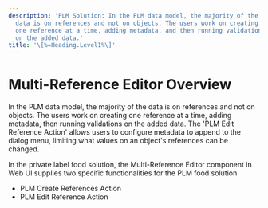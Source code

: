 ```yaml
---
description: 'PLM Solution: In the PLM data model, the majority of the
  data is on references and not on objects. The users work on creating
  one reference at a time, adding metadata, and then running validations
  on the added data.'
title: '\[%=Heading.Level1%\]'
---
```


Multi-Reference Editor Overview
===============================

In the PLM data model, the majority of the data is on references and not
on objects. The users work on creating one reference at a time, adding
metadata, then running validations on the added data. The \'PLM Edit
Reference Action\' allows users to configure metadata to append to the
dialog menu, limiting what values on an object\'s references can be
changed.

In the private label food solution, the Multi-Reference Editor component
in Web UI supplies two specific functionalities for the PLM food
solution.

-   PLM Create References Action
-   PLM Edit Reference Action

